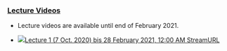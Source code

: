 ### [Lecture Videos](https://moodle.jku.at/jku/course/view.php?id=10809#section-6)


* Lecture videos are available until end of February 2021.


* [![](https://moodle.jku.at/jku/theme/image.php/classic/streamurl/1600773234/icon)Lecture 1 (7 Oct. 2020) bis 28 February 2021, 12:00 AM StreamURL](https://moodle.jku.at/jku/mod/streamurl/view.php?id=4418697)

